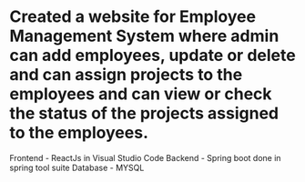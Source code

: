 # Created a website for Employee Management System where admin can add employees, update or delete and can assign projects to the employees and can view or check the status of the projects assigned to the employees.
  Frontend - ReactJs in Visual Studio Code
  Backend - Spring boot done in spring tool suite
  Database - MYSQL 